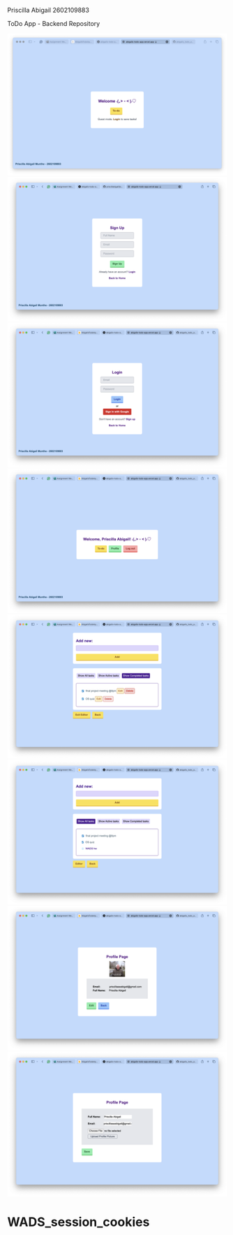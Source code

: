 Priscilla Abigail 2602109883

ToDo App - Backend Repository

![](/assets/1.png)
![](assets/8.png)
![](/assets/2.png)
![](/assets/3.png)
![](/assets/4.png)
![](assets/7.png)
![](assets/5.png)
![](assets/6.png)

# WADS_session_cookies
